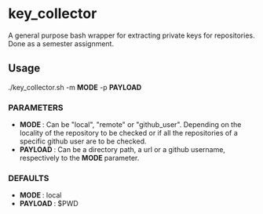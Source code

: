 # key_collector

A general purpose bash wrapper for extracting private keys for repositories. Done as a semester assignment.

## Usage
./key_collector.sh -m <strong>MODE</strong> -p <strong>PAYLOAD</strong>

### PARAMETERS
- <strong> MODE </strong>: Can be "local", "remote" or "github_user". Depending on the locality of the repository to be checked or if all the repositories of a specific github user are to be checked.  
- <strong> PAYLOAD </strong>: Can be a directory path, a url or a github username, respectively to the <strong> MODE </strong> parameter. 

### DEFAULTS
- <strong> MODE </strong>: local
- <strong> PAYLOAD </strong>: $PWD

